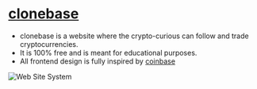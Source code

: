 # [clonebase](http://clonebase.herokuapp.com)

* clonebase is a website where the crypto-curious can follow and trade cryptocurrencies. 
* It is 100% free and is meant for educational purposes.
* All frontend design is fully inspired by [coinbase](https://www.coinbase.com)


![Web Site System](wiki/clonebase_demo-min.gif)

